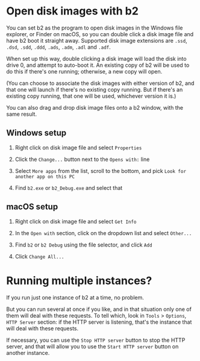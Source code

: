 # Open disk images with b2

You can set b2 as the program to open disk images in the Windows file
explorer, or Finder on macOS, so you can double click a disk image
file and have b2 boot it straight away. Supported disk image
extensions are `.ssd`, `.dsd`, `.sdd`, `.ddd`, `.ads`, `.adm`, `.adl`
and `.adf`.

When set up this way, double clicking a disk image will load the disk
into drive 0, and attempt to auto-boot it. An existing copy of b2 will
be used to do this if there's one running; otherwise, a new copy will
open.

(You can choose to associate the disk images with either version of
b2, and that one will launch if there's no existing copy running. But
if there's an existing copy running, that one will be used, whichever
version it is.)

You can also drag and drop disk image files onto a b2 window, with the
same result.

## Windows setup

1. Right click on disk image file and select `Properties`

2. Click the `Change...` button next to the `Opens with:` line

3. Select `More apps` from the list, scroll to the bottom, and pick
   `Look for another app on this PC`
   
4. Find `b2.exe` or `b2_Debug.exe` and select that

## macOS setup

1. Right click on disk image file and select `Get Info`

2. In the `Open with` section, click on the dropdown list and select `Other...`

3. Find `b2` or `b2 Debug` using the file selector, and click `Add`

4. Click `Change All...`

# Running multiple instances?

If you run just one instance of b2 at a time, no problem.

But you can run several at once if you like, and in that situation
only one of them will deal with these requests. To tell which, look in
`Tools` > `Options`, `HTTP Server` section: if the HTTP server is
listening, that's the instance that will deal with these requests.

If necessary, you can use the `Stop HTTP server` button to stop the
HTTP server, and that will allow you to use the `Start HTTP server`
button on another instance.
